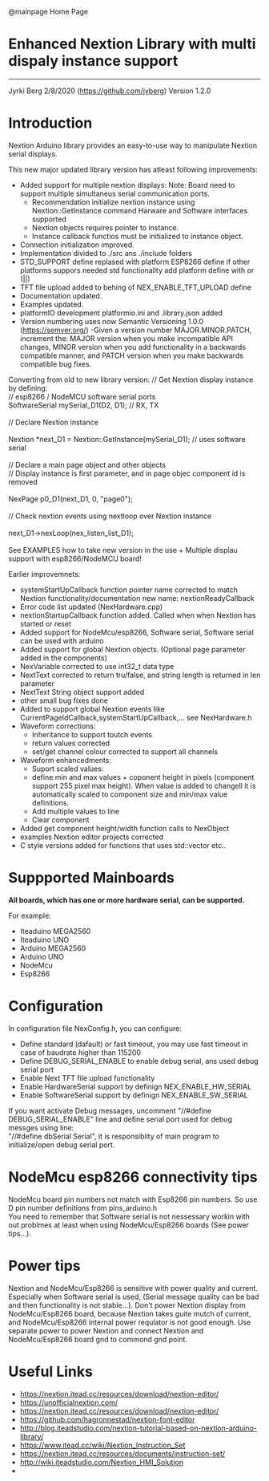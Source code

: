 ﻿@mainpage Home Page

# Enhanced Nextion Library with multi dispaly instance support
--------------------------------------------------------------------------------

Jyrki Berg 2/8/2020 (https://github.com/jyberg) Version 1.2.0

# Introduction

Nextion Arduino library provides an easy-to-use way to manipulate Nextion serial displays.<br />

This new major updated library version has atleast following improvements:

- Added support for multiple nextion displays:
	Note: Board need to support multiple simultaneus serial communication ports.
  - Recommendation initialize nextion instance using Nextion::GetInstance command Harware and Software interfaces supported
  - Nextion objects requires pointer to instance.
  - Instance callback functios must be initialized to instance object.
- Connection initialization improved.
- Implementation divided to ./src ans ./include folders
- STD_SUPPORT define replased with platform ESP8266 define if other platforms suppors needed std functionality add platform define with or (||)
- TFT file upload added to behing of NEX_ENABLE_TFT_UPLOAD define
- Documentation updated.
- Examples updated.
- platformIO development platformio.ini and .library.json added
- Version numbering uses now Semantic Versioning 1.0.0 (https://semver.org/)
  -Given a version number MAJOR.MINOR.PATCH, increment the:
    MAJOR version when you make incompatible API changes,
    MINOR version when you add functionality in a backwards compatible manner, and
    PATCH version when you make backwards compatible bug fixes.

Converting from old to new library version:
// Get Nextion display instance by defining:<br />
// esp8266 / NodeMCU software serial ports<br />
SoftwareSerial mySerial_D1(D2, D1); // RX, TX<br />
<br />
// Declare Nextion instance<br />
<br />
Nextion *next_D1 = Nextion::GetInstance(mySerial_D1); // uses software serial<br />
<br />
// Declare a main page object and other objects<br />
// Display instance is first parameter, and in page objec component id is removed<br />
<br />
NexPage p0_D1(next_D1, 0, "page0");<br />
<br />
// Check nextion events using nextloop over Nextion instance<br />
<br />
 next_D1->nexLoop(nex_listen_list_D1);<br />
<br />
See EXAMPLES how to take new version in the use + Multiple displau support with esp8266/NodeMCU board!<br />

Earlier improvemnets:

- systemStartUpCallback function pointer name corrected to match Nextion functionality/documentation new name: nextionReadyCallback
- Error code list updated (NexHardware.cpp)
- nextionStartupCallback function added. Called when when Nextion has started or reset
- Added support for NodeMcu/esp8266, Software serial, Software serial can be used with arduino
- Added support for global Nextion objects. (Optional page parameter added in the components)
- NexVariable corrected to use int32_t data type
- NextText corrected to return tru/false, and string length is returned in len parameter
- NextText String object support added
- other small bug fixes done
- Added to support global Nextion events like CurrentPageIdCallback,systemStartUpCallback,... see NexHardware.h
- Waveform corrections:
  - Inheritance to support toutch events
  - return values corrected
  - set/get channel colour corrected to support all channels
- Waveform enhancedments:
  - Suport scaled values:
   - define min and max values + coponent height in pixels (component support 255 pixel max height). When value is added to changell it is automatically scaled to component size and min/max value definitions.
  - Add multiple values to line
  - Clear component
- Added get component height/width function calls to NexObject  
- examples Nextion editor projects corrected
- C style versions added for functions that uses std::vector etc..


# Suppported Mainboards

**All boards, which has one or more hardware serial, can be supported.**

For example:

  - Iteaduino MEGA2560
  - Iteaduino UNO
  - Arduino MEGA2560
  - Arduino UNO
  - NodeMcu
  - Esp8266

# Configuration

In configuration file NexConfig.h, you can configure:
- Define standard (dafault) or fast timeout,  you may use fast timeout in case of baudrate higher than 115200
- Define DEBUG_SERIAL_ENABLE to enable debug serial, ans used debug serial port
- Enable Next TFT file upload functionality
- Enable HardwareSerial support by definign NEX_ENABLE_HW_SERIAL
- Enable SoftwareSerial support by definign NEX_ENABLE_SW_SERIAL

If you want activate Debug messages, uncomment "//#define DEBUG_SERIAL_ENABLE" line and define serial port used for debug messges using line:<br />
"//#define dbSerial Serial", it is responsibiity of main program to initialize/open debug serial port.  


# NodeMcu esp8266 connectivity tips
NodeMcu board pin numbers not match with Esp8266 pin numbers. So use D<x> pin number definitions from pins_arduino.h  
You need to remember that Software serial is not nessessary workin with out problmes at least when using NodeMcu/Esp8266 boards (See power tips...).<br />


# Power tips

Nextion and NodeMcu/Esp8266 is sensitive with power quality and current. Especially when Software serial is used, (Serial message quality can be bad and then functionality is not stable...). Don't power Nextion display from NodeMcu/Esp8266 board, because Nextion takes guite mutch of current, and NodeMcu/Esp8266 internal power requlator is not good enough. Use separate power to power Nextion and connect Nextion and NodeMcu/Esp8266 board gnd to commond gnd point.  


# Useful Links
- https://nextion.itead.cc/resources/download/nextion-editor/
- https://unofficialnextion.com/
- https://nextion.itead.cc/resources/download/nextion-editor/ 
- https://github.com/hagronnestad/nextion-font-editor 
- http://blog.iteadstudio.com/nextion-tutorial-based-on-nextion-arduino-library/ 
- https://www.itead.cc/wiki/Nextion_Instruction_Set 
- https://nextion.itead.cc/resources/documents/instruction-set/  
- http://wiki.iteadstudio.com/Nextion_HMI_Solution 
- 
